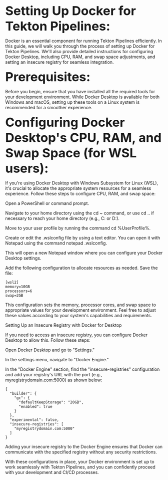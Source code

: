 <span style="font-size: 40px;">**Setting Up Docker for Tekton Pipelines:**</span>

Docker is an essential component for running Tekton Pipelines efficiently. In this guide, we will walk you through the process of setting up Docker for Tekton Pipelines. We'll also provide detailed instructions for configuring Docker Desktop, including CPU, RAM, and swap space adjustments, and setting an insecure registry for seamless integration.

<span style="font-size: 40px;">**Prerequisites:**</span>

Before you begin, ensure that you have installed all the required tools for your development environment. While Docker Desktop is available for both Windows and macOS, setting up these tools on a Linux system is recommended for a smoother experience.

<span style="font-size: 40px;">**Configuring Docker Desktop's CPU, RAM, and Swap Space (for WSL users):**</span>

If you're using Docker Desktop with Windows Subsystem for Linux (WSL), it's crucial to allocate the appropriate system resources for a seamless experience. Follow these steps to configure CPU, RAM, and swap space:

Open a PowerShell or command prompt.

Navigate to your home directory using the cd ~ command, or use cd .. if necessary to reach your home directory (e.g., C: or D:).

Move to your user profile by running the command cd %UserProfile%.

Create or edit the .wslconfig file by using a text editor. You can open it with Notepad using the command notepad .wslconfig.

This will open a new Notepad window where you can configure your Docker Desktop settings.

Add the following configuration to allocate resources as needed. Save the file:

```
[wsl2]
memory=10GB
processors=6
swap=2GB
```

This configuration sets the memory, processor cores, and swap space to appropriate values for your development environment. Feel free to adjust these values according to your system's capabilities and requirements.

Setting Up an Insecure Registry with Docker for Desktop

If you need to access an insecure registry, you can configure Docker Desktop to allow this. Follow these steps:

Open Docker Desktop and go to "Settings."

In the settings menu, navigate to "Docker Engine."

In the "Docker Engine" section, find the "insecure-registries" configuration and add your registry's URL with the port (e.g., myregistrydomain.com:5000) as shown below:

```
{
  "builder": {
    "gc": {
      "defaultKeepStorage": "20GB",
      "enabled": true
    }
  },
  "experimental": false,
  "insecure-registries": [
    "myregistrydomain.com:5000"
  ]
}
```

Adding your insecure registry to the Docker Engine ensures that Docker can communicate with the specified registry without any security restrictions.

With these configurations in place, your Docker environment is set up to work seamlessly with Tekton Pipelines, and you can confidently proceed with your development and CI/CD processes.

